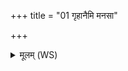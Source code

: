 +++
title = "01 गृहानैमि मनसा"

+++
<details><summary>मूलम् (WS)</summary>

गृहानैमि मनसा मोदमान ऊर्जं बिभ्रद् वसुमनिः सुमेधाः । तु. शौ.सं. ७.६०  
अघोरेण चक्षुषा मित्रियेण गृहाणां पश्यन् पय उत्तरामि॥ १ ॥  
इमे गृहा मयोभुव ऊर्जस्वन्तः पयस्वन्तः ।  
पूर्णा वामस्य तिष्ठन्तस्ते नो जानन्तु जानतः ॥ २ ॥
</details>